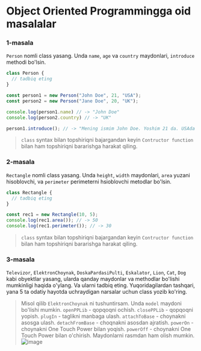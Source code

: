 # Object Oriented Programmingga oid masalalar


### 1-masala

`Person` nomli class yasang. Unda `name`, `age` va `country` maydonlari, `introduce` methodi bo'lsin. 

```js
class Person {
  // tadbiq eting
}

const person1 = new Person("John Doe", 21, "USA");
const person2 = new Person("Jane Doe", 20, "UK");

console.log(person1.name) // -> "John Doe"
console.log(person2.country) // -> "UK"

person1.introduce(); // -> "Mening ismim John Doe. Yoshim 21 da. USAda tug'ilganman."

```

> `class` syntax bilan topshiriqni bajargandan keyin `Contructor function` bilan ham topshiriqni bararishga harakat qiling.

### 2-masala

`Rectangle` nomli class yasang. Unda `height`, `width` maydonlari, `area` yuzani hisoblovchi, va `perimeter` perimeterni hsioblovchi metodlar bo'lsin.

```js
class Rectangle {
  // tadbiq eting
}

const rec1 = new Rectangle(10, 5);
console.log(rec1.area()); // -> 50
console.log(rec1.perimeter()); // -> 30
```

> `class` syntax bilan topshiriqni bajargandan keyin `Contructor function` bilan ham topshiriqni bararishga harakat qiling.

### 3-masala

`Televizor`, `ElektronChoynak`, `DoskaPardasiPulti`, `Eskalator`, `Lion`, `Cat`, `Dog` kabi obyektlar yasang, ularda qanday maydonlar va methodlar bo'lishi mumkinligi haqida o'ylang. Va ularni tadbiq eting. Yuqoridagilardan tashqari, yana 5 ta odatiy hayotda uchraydigan narsalar uchun class yozib ko'ring.

> Misol qilib `ElektronChoynak` ni tushuntirsam. Unda `model` maydoni bo'lishi mumkin.
> `openPPLib` - qopqoqni ochish.
> `closePPLib` - qopqoqni yopish.
> `plugIn` - taglikni manbaga ulash.
> `attachToBase` - choynakni asosga ulash.
> `detachFromBase` - choqnakni asosdan ajratish.
> `powerOn` - choynakni One Touch Power bilan yoqish.
> `powerOff` - choynakni One Touch Power bilan o'chirish.
> Maydonlarni rasmdan ham olish mumkin.
> ![image](https://github.com/MirzayevOrzu/js-ninja-exercises/assets/72085156/e8d64edc-5612-4bad-9412-d8310e5fc861)





